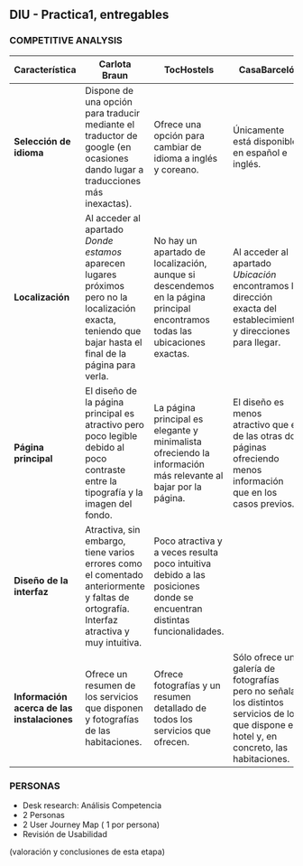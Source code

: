 ## DIU - Practica1, entregables


### COMPETITIVE ANALYSIS

| **Característica**| **Carlota Braun** | **TocHostels** | **CasaBarceló**|
| --- | --- | --- | --- | 
| **Selección de idioma**| Dispone de una opción para traducir mediante el traductor de google (en ocasiones dando lugar a traducciones más inexactas). |Ofrece una opción para cambiar de idioma a inglés y coreano. | Únicamente está disponible en español e inglés.|
| **Localización**| Al acceder al apartado _Donde estamos_ aparecen lugares próximos pero no la localización exacta, teniendo que bajar hasta el final de la página para verla. |No hay un apartado de localización, aunque si descendemos en la página principal encontramos todas las ubicaciones exactas.|Al acceder al apartado _Ubicación_ encontramos la dirección exacta del establecimiento y direcciones para llegar.|
| **Página principal**| El diseño de la página principal es atractivo pero poco legible debido al poco contraste entre la tipografía y la imagen del fondo. |La página principal es elegante y minimalista ofreciendo la información más relevante al bajar por la página.|El diseño es menos atractivo que el de las otras dos páginas ofreciendo menos información que en los casos previos.|
| **Diseño de la interfaz**| Atractiva, sin embargo, tiene varios errores como el comentado anteriormente y faltas de ortografía. Interfaz atractiva y muy intuitiva.|Poco atractiva y a veces resulta poco intuitiva debido a las posiciones donde se encuentran distintas funcionalidades.|
| **Información acerca de las instalaciones**| Ofrece un resumen de los servicios que disponen y fotografías de las habitaciones. |Ofrece fotografías y un resumen detallado de todos los servicios que ofrecen.|Sólo ofrece una galería de fotografías pero no señala los distintos servicios de los que dispone el hotel y, en concreto, las habitaciones.|

### PERSONAS


- Desk research: Análisis Competencia 
- 2 Personas 
- 2 User Journey Map  ( 1 por persona)
- Revisión de Usabilidad 


(valoración y conclusiones de esta etapa)
